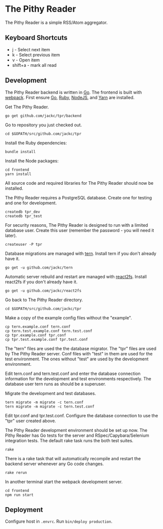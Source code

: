 # The Pithy Reader

The Pithy Reader is a simple RSS/Atom aggregator.

## Keyboard Shortcuts

* j - Select next item
* k - Select previous item
* v - Open item
* shift+a - mark all read

## Development

The Pithy Reader backend is written in [Go](http://golang.org/). The frontend is built with [webpack](https://webpack.github.io/). First ensure [Go](http://golang.org/), [Ruby](https://www.ruby-lang.org/), [NodeJS](https://nodejs.org/en/), and [Yarn](https://yarnpkg.com/) are installed.

Get The Pithy Reader.

    go get github.com/jackc/tpr/backend

Go to repository you just checked out.

    cd $GOPATH/src/github.com/jackc/tpr

Install the Ruby dependencies:

    bundle install

Install the Node packages:

    cd frontend
    yarn install

All source code and required libraries for The Pithy Reader should now be installed.

The Pithy Reader requires a PostgreSQL database. Create one for testing and one for development.

    createdb tpr_dev
    createdb tpr_test

For security reasons, The Pithy Reader is designed to run with a limited database user. Create this user (remember the password - you will need it later).

    createuser -P tpr

Database migrations are managed with [tern](https://github.com/jackc/tern). Install tern if you don't already have it.

    go get -u github.com/jackc/tern

Automatic server rebuild and restart are managed with [react2fs](https://github.com/jackc/react2fs). Install react2fs if you don't already have it.

    go get -u github.com/jackc/react2fs

Go back to The Pithy Reader directory.

    cd $GOPATH/src/github.com/jackc/tpr

Make a copy of the example config files without the "example".

    cp tern.example.conf tern.conf
    cp tern.test.example.conf tern.test.conf
    cp tpr.example.conf tpr.conf
    cp tpr.test.example.conf tpr.test.conf

The "tern" files are used the the database migrator. The "tpr" files are used by The Pithy Reader server. Conf files with "test" in them are used for the test environment. The ones without "test" are used by the development environment.

Edit tern.conf and tern.test.conf and enter the database connection information for the development and test environments respectively. The database user tern runs as should be a superuser.

Migrate the development and test databases.

    tern migrate -m migrate -c tern.conf
    tern migrate -m migrate -c tern.test.conf

Edit tpr.conf and tpr.test.conf. Configure the database connection to use the "tpr" user created above.

The Pithy Reader development environment should be set up now. The Pithy Reader has Go tests for the server and RSpec/Capybara/Selenium integration tests. The default rake task runs the both test suites.

```
rake
```

There is a rake task that will automatically recompile and restart the backend server whenever any Go code changes.

```
rake rerun
```

In another terminal start the webpack development server.

    cd frontend
    npm run start

## Deployment

Configure host in `.envrc`. Run `bin/deploy production`.
